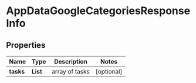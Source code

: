 # AppDataGoogleCategoriesResponseInfo


## Properties

| Name | Type | Description | Notes |
|------------ | ------------- | ------------- | -------------|
**tasks** | **List<AppDataGoogleCategoriesTaskInfo>** | array of tasks |[optional]|